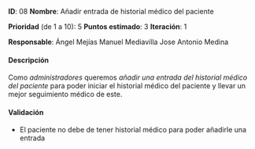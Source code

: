 **ID**: 08
**Nombre**: Añadir entrada de historial médico del paciente

**Prioridad** (de 1 a 10): 5
**Puntos estimado**: 3
**Iteración**: 1

**Responsable**: Ángel Mejías
                Manuel Mediavilla
                Jose Antonio Medina

#### Descripción

Como *administradores* queremos *añadir una entrada del historial médico del paciente*
para poder iniciar el historial médico del paciente y llevar un mejor seguimiento médico
de este.

#### Validación

* El paciente no debe de tener historial médico para poder añadirle una entrada



